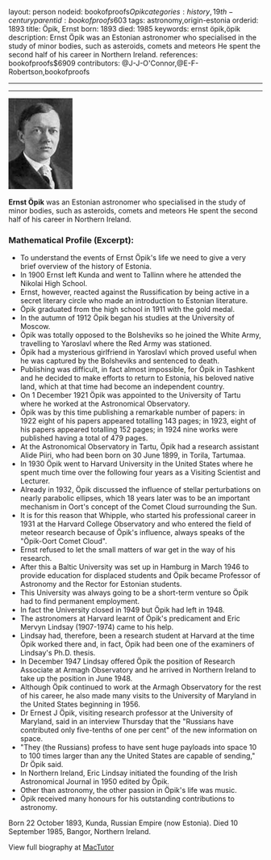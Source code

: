 layout: person
nodeid: bookofproofs$Opik
categories: history,19th-century
parentid: bookofproofs$603
tags: astronomy,origin-estonia
orderid: 1893
title: Öpik, Ernst
born: 1893
died: 1985
keywords: ernst öpik,öpik
description: Ernst Öpik was an Estonian astronomer who specialised in the study of minor bodies, such as asteroids, comets and meteors He spent the second half of his career in Northern Ireland.
references: bookofproofs$6909
contributors: @J-J-O'Connor,@E-F-Robertson,bookofproofs

---



---

![Opik.jpg](https://github.com/bookofproofs/bookofproofs.github.io/blob/main/_sources/_assets/images/portraits/Opik.jpg?raw=true)

**Ernst Öpik** was an Estonian astronomer who specialised in the study of minor bodies, such as asteroids, comets and meteors  He spent the second half of his career in Northern Ireland.

### Mathematical Profile (Excerpt):
* To understand the events of Ernst Öpik's life we need to give a very brief overview of the history of Estonia.
* In 1900 Ernst left Kunda and went to Tallinn where he attended the Nikolai High School.
* Ernst, however, reacted against the Russification by being active in a secret literary circle who made an introduction to Estonian literature.
* Öpik graduated from the high school in 1911 with the gold medal.
* In the autumn of 1912 Öpik began his studies at the University of Moscow.
* Öpik was totally opposed to the Bolsheviks so he joined the White Army, travelling to Yaroslavl where the Red Army was stationed.
* Öpik had a mysterious girlfriend in Yaroslavl which proved useful when he was captured by the Bolsheviks and sentenced to death.
* Publishing was difficult, in fact almost impossible, for Öpik in Tashkent and he decided to make efforts to return to Estonia, his beloved native land, which at that time had become an independent country.
* On 1 December 1921 Öpik was appointed to the University of Tartu where he worked at the Astronomical Observatory.
* Öpik was by this time publishing a remarkable number of papers: in 1922 eight of his papers appeared totalling 143 pages; in 1923, eight of his papers appeared totalling 152 pages; in 1924 nine works were published having a total of 479 pages.
* At the Astronomical Observatory in Tartu, Öpik had a research assistant Alide Piiri, who had been born on 30 June 1899, in Torila, Tartumaa.
* In 1930 Öpik went to Harvard University in the United States where he spent much time over the following four years as a Visiting Scientist and Lecturer.
* Already in 1932, Öpik discussed the influence of stellar perturbations on nearly parabolic ellipses, which 18 years later was to be an important mechanism in Oort's concept of the Comet Cloud surrounding the Sun.
* It is for this reason that Whipple, who started his professional career in 1931 at the Harvard College Observatory and who entered the field of meteor research because of Öpik's influence, always speaks of the "Öpik-Oort Comet Cloud".
* Ernst refused to let the small matters of war get in the way of his research.
* After this a Baltic University was set up in Hamburg in March 1946 to provide education for displaced students and Öpik became Professor of Astronomy and the Rector for Estonian students.
* This University was always going to be a short-term venture so Öpik had to find permanent employment.
* In fact the University closed in 1949 but Öpik had left in 1948.
* The astronomers at Harvard learnt of Öpik's predicament and Eric Mervyn Lindsay (1907-1974) came to his help.
* Lindsay had, therefore, been a research student at Harvard at the time Öpik worked there and, in fact, Öpik had been one of the examiners of Lindsay's Ph.D. thesis.
* In December 1947 Lindsay offered Öpik the position of Research Associate at Armagh Observatory and he arrived in Northern Ireland to take up the position in June 1948.
* Although Öpik continued to work at the Armagh Observatory for the rest of his career, he also made many visits to the University of Maryland in the United States beginning in 1956.
* Dr Ernest J Öpik, visiting research professor at the University of Maryland, said in an interview Thursday that the "Russians have contributed only five-tenths of one per cent" of the new information on space.
* "They (the Russians) profess to have sent huge payloads into space 10 to 100 times larger than any the United States are capable of sending," Dr Öpik said.
* In Northern Ireland, Eric Lindsay initiated the founding of the Irish Astronomical Journal in 1950 edited by Öpik.
* Other than astronomy, the other passion in Öpik's life was music.
* Öpik received many honours for his outstanding contributions to astronomy.

Born 22 October 1893, Kunda, Russian Empire (now Estonia). Died 10 September 1985, Bangor, Northern Ireland.

View full biography at [MacTutor](https://mathshistory.st-andrews.ac.uk/Biographies/Opik/)
